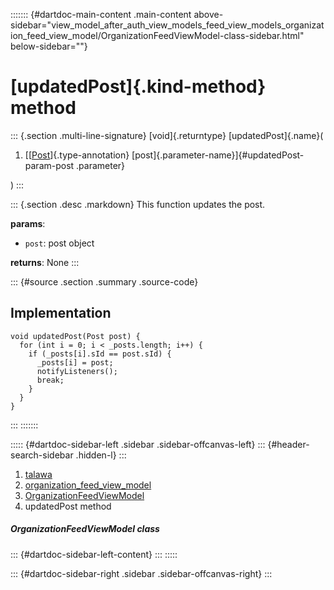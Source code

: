 ::::::: {#dartdoc-main-content .main-content above-sidebar="view_model_after_auth_view_models_feed_view_models_organization_feed_view_model/OrganizationFeedViewModel-class-sidebar.html" below-sidebar=""}
<div>

# [updatedPost]{.kind-method} method

</div>

::: {.section .multi-line-signature}
[void]{.returntype} [updatedPost]{.name}(

1.  [[[Post](../../models_post_post_model/Post-class.html)]{.type-annotation}
    [post]{.parameter-name}]{#updatedPost-param-post .parameter}

)
:::

::: {.section .desc .markdown}
This function updates the post.

**params**:

-   `post`: post object

**returns**: None
:::

::: {#source .section .summary .source-code}
## Implementation

``` language-dart
void updatedPost(Post post) {
  for (int i = 0; i < _posts.length; i++) {
    if (_posts[i].sId == post.sId) {
      _posts[i] = post;
      notifyListeners();
      break;
    }
  }
}
```
:::
:::::::

::::: {#dartdoc-sidebar-left .sidebar .sidebar-offcanvas-left}
::: {#header-search-sidebar .hidden-l}
:::

1.  [talawa](../../index.html)
2.  [organization_feed_view_model](../../view_model_after_auth_view_models_feed_view_models_organization_feed_view_model/)
3.  [OrganizationFeedViewModel](../../view_model_after_auth_view_models_feed_view_models_organization_feed_view_model/OrganizationFeedViewModel-class.html)
4.  updatedPost method

##### OrganizationFeedViewModel class

::: {#dartdoc-sidebar-left-content}
:::
:::::

::: {#dartdoc-sidebar-right .sidebar .sidebar-offcanvas-right}
:::
